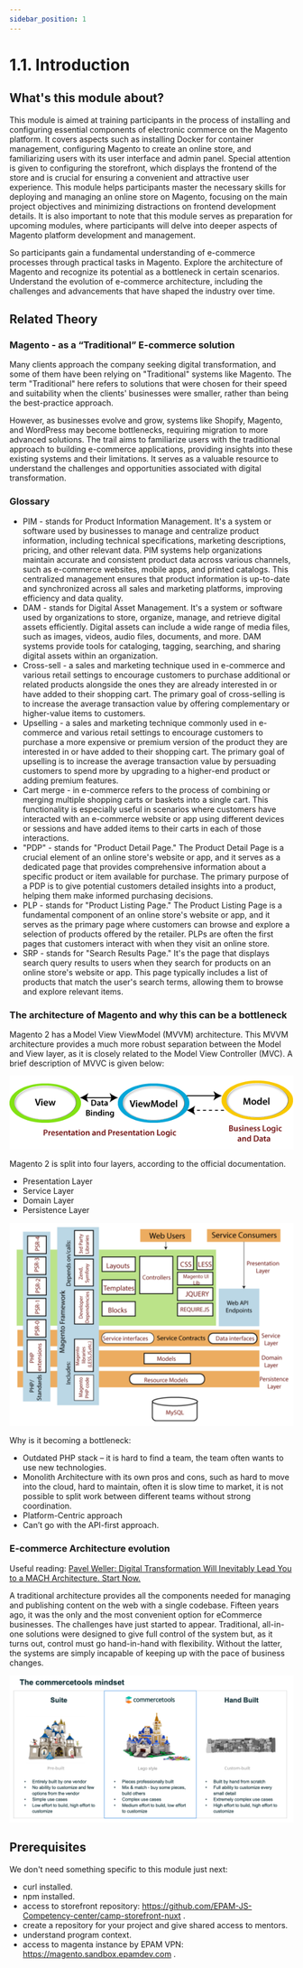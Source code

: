 ```yaml
---
sidebar_position: 1
---
```


# 1.1. Introduction

## What's this module about?

This module is aimed at training participants in the process of installing and configuring essential components of electronic commerce on the Magento platform. It covers aspects such as installing Docker for container management, configuring Magento to create an online store, and familiarizing users with its user interface and admin panel. Special attention is given to configuring the storefront, which displays the frontend of the store and is crucial for ensuring a convenient and attractive user experience. This module helps participants master the necessary skills for deploying and managing an online store on Magento, focusing on the main project objectives and minimizing distractions on frontend development details. It is also important to note that this module serves as preparation for upcoming modules, where participants will delve into deeper aspects of Magento platform development and management.

So participants gain a fundamental understanding of e-commerce processes through practical tasks in Magento.
Explore the architecture of Magento and recognize its potential as a bottleneck in certain scenarios.
Understand the evolution of e-commerce architecture, including the challenges and advancements that have shaped the industry over time.

## Related Theory

### Magento - as a “Traditional” E-commerce solution

Many clients approach the company seeking digital transformation, and some of them have been relying on "Traditional" systems like Magento. The term "Traditional" here refers to solutions that were chosen for their speed and suitability when the clients' businesses were smaller, rather than being the best-practice approach.

However, as businesses evolve and grow, systems like Shopify, Magento, and WordPress may become bottlenecks, requiring migration to more advanced solutions. The trail aims to familiarize users with the traditional approach to building e-commerce applications, providing insights into these existing systems and their limitations. It serves as a valuable resource to understand the challenges and opportunities associated with digital transformation.

### Glossary

- PIM	- stands for Product Information Management. It's a system or software used by businesses to manage and centralize product information, including technical specifications, marketing descriptions, pricing, and other relevant data. PIM systems help organizations maintain accurate and consistent product data across various channels, such as e-commerce websites, mobile apps, and printed catalogs. This centralized management ensures that product information is up-to-date and synchronized across all sales and marketing platforms, improving efficiency and data quality.
- DAM - stands for Digital Asset Management. It's a system or software used by organizations to store, organize, manage, and retrieve digital assets efficiently. Digital assets can include a wide range of media files, such as images, videos, audio files, documents, and more. DAM systems provide tools for cataloging, tagging, searching, and sharing digital assets within an organization.
- Cross-sell - a sales and marketing technique used in e-commerce and various retail settings to encourage customers to purchase additional or related products alongside the ones they are already interested in or have added to their shopping cart. The primary goal of cross-selling is to increase the average transaction value by offering complementary or higher-value items to customers.
- Upselling - a sales and marketing technique commonly used in e-commerce and various retail settings to encourage customers to purchase a more expensive or premium version of the product they are interested in or have added to their shopping cart. The primary goal of upselling is to increase the average transaction value by persuading customers to spend more by upgrading to a higher-end product or adding premium features.
- Cart merge - in e-commerce refers to the process of combining or merging multiple shopping carts or baskets into a single cart. This functionality is especially useful in scenarios where customers have interacted with an e-commerce website or app using different devices or sessions and have added items to their carts in each of those interactions.
- "PDP" - stands for "Product Detail Page." The Product Detail Page is a crucial element of an online store's website or app, and it serves as a dedicated page that provides comprehensive information about a specific product or item available for purchase. The primary purpose of a PDP is to give potential customers detailed insights into a product, helping them make informed purchasing decisions.
- PLP - stands for "Product Listing Page." The Product Listing Page is a fundamental component of an online store's website or app, and it serves as the primary page where customers can browse and explore a selection of products offered by the retailer. PLPs are often the first pages that customers interact with when they visit an online store.
- SRP - stands for "Search Results Page." It's the page that displays search query results to users when they search for products on an online store's website or app. This page typically includes a list of products that match the user's search terms, allowing them to browse and explore relevant items.

### The architecture of Magento and why this can be a bottleneck

Magento 2 has a Model View ViewModel (MVVM) architecture. This MVVM architecture provides a much more robust separation between the Model and View layer, as it is closely related to the Model View Controller (MVC). A brief description of MVVC is given below: 

![magento-mvvc.png](assets/magento-mvvc.png)

Magento 2 is split into four layers, according to the official documentation. 

- Presentation Layer
- Service Layer
- Domain Layer
- Persistence Layer 

![magento-architecture.png](assets/magento-architecture.png)

 Why is it becoming a bottleneck: 

- Outdated PHP stack – it is hard to find a team, the team often wants to use new technologies. 
- Monolith Architecture with its own pros and cons, such as hard to move into the cloud, hard to maintain, often it is slow time to market, it is not possible to split work between different teams without strong coordination.
- Platform-Centric approach
- Can’t go with the API-first approach. 

### E-commerce Architecture evolution


Useful reading: [Pavel Weller: Digital Transformation Will Inevitably Lead You to a MACH Architecture. Start Now.](https://www.epam.com/insights/blogs/digital-transformation-will-inevitably-lead-you-to-a-mach-architecture-start-now)

A traditional architecture provides all the components needed for managing and publishing content on the web with a single codebase. Fifteen years ago, it was the only and the most convenient option for eCommerce businesses. The challenges have just started to appear. Traditional, all-in-one solutions were designed to give full control of the system but, as it turns out, control must go hand-in-hand with flexibility. Without the latter, the systems are simply incapable of keeping up with the pace of business changes.  

![commercetools-minset.png](assets/commercetools-minset.png)

## Prerequisites

We don't need something specific to this module just next:

- curl installed.
- npm installed.
- access to storefront repository: https://github.com/EPAM-JS-Competency-center/camp-storefront-nuxt .
- create a repository for your project and give shared access to mentors.
- understand program context.
- access to magenta instance by EPAM VPN: https://magento.sandbox.epamdev.com .